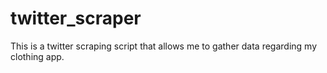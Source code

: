 twitter_scraper
===============

This is a twitter scraping script that allows me to gather data regarding my clothing app.
